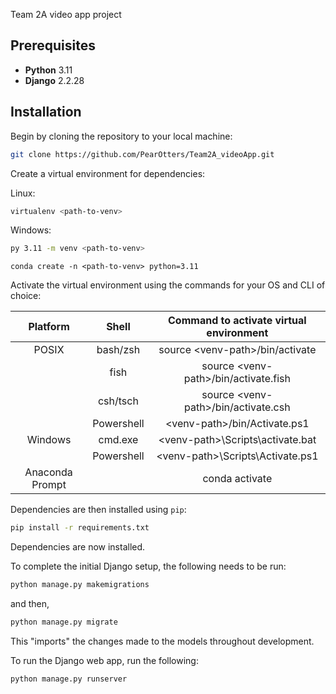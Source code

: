 Team 2A video app project

## Prerequisites

- **Python** 3.11
- **Django** 2.2.28

## Installation

Begin by cloning the repository to your local machine:

```bash
git clone https://github.com/PearOtters/Team2A_videoApp.git
```


Create a virtual environment for dependencies:

Linux:
```bash
virtualenv <path-to-venv>
```
Windows:
```bash
py 3.11 -m venv <path-to-venv>
```

```Anaconda prompt
conda create -n <path-to-venv> python=3.11
```

Activate the virtual environment using the commands for your OS and CLI of choice:

| Platform | Shell | Command to activate virtual environment |
| :-: | :-: | :-: |
| POSIX | bash/zsh | source \<venv-path>/bin/activate |
| | fish | source \<venv-path>/bin/activate.fish |
| | csh/tsch | source \<venv-path>/bin/activate.csh |
| | Powershell | \<venv-path>/bin/Activate.ps1 |
| Windows | cmd.exe | \<venv-path>\Scripts\activate.bat |
| | Powershell | \<venv-path>\Scripts\Activate.ps1 |
| Anaconda Prompt || conda activate <path-to-venv>

Dependencies are then installed using `pip`:

```bash
pip install -r requirements.txt
```

Dependencies are now installed.

To complete the initial Django setup, the following needs to be run:

```bash
python manage.py makemigrations
``` 
and then,

```bash 
python manage.py migrate
```

This "imports" the changes made to the models throughout development.

To run the Django web app, run the following:

```bash
python manage.py runserver
```